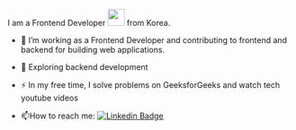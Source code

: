 I am a Frontend Developer <img src="https://media.giphy.com/media/WUlplcMpOCEmTGBtBW/giphy.gif" width="30"> from Korea.

- :telescope: I’m working as a Frontend Developer and contributing to frontend and backend for building web applications.

- :seedling: Exploring backend development

- :zap: In my free time, I solve problems on GeeksforGeeks and watch tech youtube videos

- :mailbox:How to reach me: [![Linkedin Badge](https://img.shields.io/badge/-kakbar-blue?style=flat&logo=Linkedin&logoColor=white)](https://www.linkedin.com/in/daesan-kim/)
